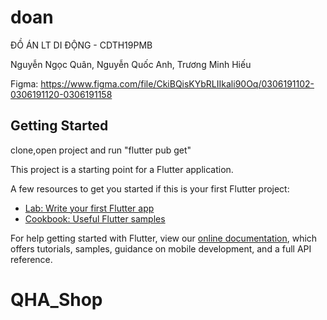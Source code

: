 # doan

ĐỒ ÁN LT DI ĐỘNG - CDTH19PMB

Nguyễn Ngọc Quân, Nguyễn Quốc Anh, Trương Minh Hiếu

Figma: https://www.figma.com/file/CkiBQisKYbRLIIkali90Oq/0306191102-0306191120-0306191158

## Getting Started

clone,open project and run "flutter pub get"

This project is a starting point for a Flutter application.

A few resources to get you started if this is your first Flutter project:

- [Lab: Write your first Flutter app](https://flutter.dev/docs/get-started/codelab)
- [Cookbook: Useful Flutter samples](https://flutter.dev/docs/cookbook)

For help getting started with Flutter, view our
[online documentation](https://flutter.dev/docs), which offers tutorials,
samples, guidance on mobile development, and a full API reference.
# QHA_Shop
